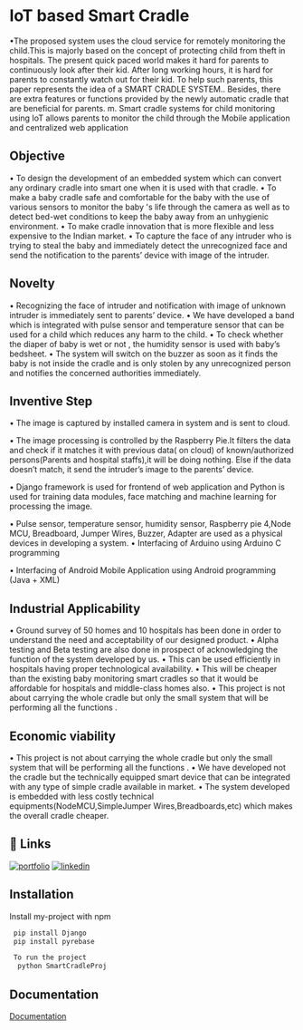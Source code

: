 
# IoT based Smart Cradle 

•The proposed system uses the cloud service for remotely monitoring the child.This is majorly based on the concept of protecting child from theft in hospitals. The present quick paced world makes it hard for parents to continuously look after their kid. After long working hours, it is hard for parents to constantly watch out for their kid. To help such parents, this paper represents the idea of a SMART CRADLE SYSTEM.. Besides, there are extra features or functions provided by the newly automatic cradle that are beneficial for parents. m. Smart cradle systems for child monitoring using IoT allows parents to monitor the child through the Mobile application and centralized web application 

## Objective
•	To design the development of an embedded system which can convert any ordinary cradle into smart one when it is used with that cradle. 
•	To make a baby cradle safe and comfortable for the baby with the use of various sensors to monitor the baby 's life through the camera as well as to detect bed-wet conditions to keep the baby away from an unhygienic environment.
•	To make cradle innovation that is more flexible and less expensive to the Indian market.
•	To capture the face of any intruder who is trying to steal the baby and immediately detect the unrecognized face and send the notification to the parents’ device with image of the intruder.

## Novelty
•	Recognizing the face of intruder and notification with image of unknown intruder is immediately sent to parents’ device.
•	We have developed a band which is integrated with pulse sensor  and temperature sensor that can be used for a child which reduces any harm to the child.
•	To check whether the diaper of baby is wet or not , the humidity sensor is used with baby’s bedsheet.
•	The system will switch on the buzzer as soon as it finds the baby is not inside the cradle and is only stolen by any unrecognized person and notifies the concerned authorities immediately.

## Inventive Step
•	The image is captured by installed camera in system and is sent to cloud.

•	The image processing is controlled by the Raspberry Pie.It filters the data and check  if it matches it with previous data( on cloud) of known/authorized persons(Parents and hospital staffs),it will be doing nothing. Else if the data doesn’t match, it send the intruder’s image to the parents’ device.

•	Django framework is used for frontend of web application and Python is used for training data modules, face matching and machine learning for processing the image.

•	Pulse sensor, temperature sensor, humidity sensor, Raspberry pie 4,Node MCU, Breadboard, Jumper Wires, Buzzer, Adapter are used as a physical devices in developing a system.
•	Interfacing of Arduino using Arduino C programming

•	Interfacing of Android Mobile Application using Android programming (Java + XML)


## Industrial Applicability
•	Ground survey of 50 homes and 10 hospitals  has been done in order to understand the need and acceptability of our designed product.
•	Alpha testing and Beta testing are also done in prospect of acknowledging the function of the system developed by us.
•	This can be used efficiently in hospitals having proper technological availability.
•	This will be cheaper than the existing baby monitoring smart cradles so that it would be affordable for hospitals and middle-class homes also.
•	This project is not about carrying the whole cradle but only the small system that will be performing all the functions . 

## Economic viability
•	This project is not about carrying the whole cradle but only the small system that will be performing all the functions .
•	We have developed not the cradle but the technically equipped smart device that  can be integrated with any type of  simple cradle available in market.
•	The system developed is embedded with less costly technical   equipments(NodeMCU,SimpleJumper Wires,Breadboards,etc) which makes the overall cradle cheaper.


## 🔗 Links
[![portfolio](https://img.shields.io/badge/my_portfolio-000?style=for-the-badge&logo=ko-fi&logoColor=white)](https://github.com/Khervyngupta/SmartCradleProj)
[![linkedin](https://img.shields.io/badge/linkedin-0A66C2?style=for-the-badge&logo=linkedin&logoColor=white)](https://www.linkedin.com/in/khervyn-gupta/)


## Installation

Install my-project with npm

```bash
 pip install Django
 pip install pyrebase

 To run the project 
  python SmartCradleProj
```
    
## Documentation

[Documentation](https://docs.google.com/document/d/1LrIRTbL-DPsKWz4YfRLf1Rl86dVRhBig/edit?usp=drivesdk&ouid=118191940881415461013&rtpof=true&sd=true)

